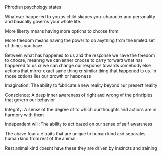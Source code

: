 Phrodian psychology states


Whatever happened to you as child shapes your character and personality and basically governs your whole life.


 More liberty means having more options to choose from 


More freedom means having the power to do anything from the limited set of things you have 


Between what has happened to us and the response we have the freedom to choose, meaning we can either choose to carry forward what has happened to us or we can change our response towards somebody else actions that mirror exact same thing or similar thing that happened to us. In those options lies our growth or happiness 


Imagination: The ability to fabricate a new reality beyond our present reality


Conscience: A deep inner awareness of right and wrong of the principles that govern our behavior


Integrity: A sense of the degree of to which our thoughts and actions are in harmony with them


Independent will: The ability to act based on our sense of self awareness



The above four are traits that are unique to human kind and separates human kind from rest of the animal. 


Rest animal kind doesnt have these they are driven by instincts and training